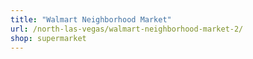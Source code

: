 ```yaml
---
title: "Walmart Neighborhood Market"
url: /north-las-vegas/walmart-neighborhood-market-2/
shop: supermarket
---
```


